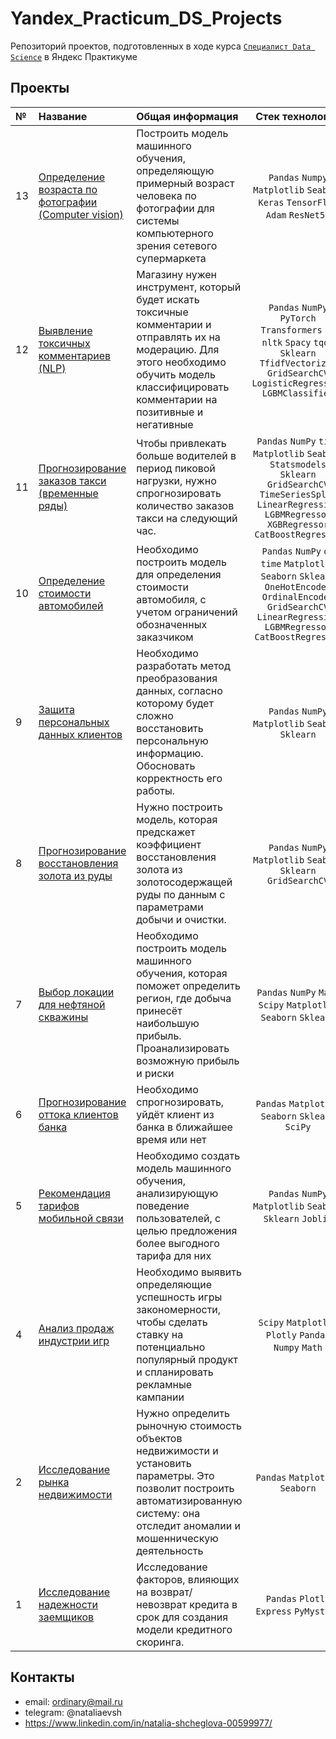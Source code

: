 # Yandex_Practicum_DS_Projects
Репозиторий проектов, подготовленных в ходе курса [`Специалист Data Science`](https://practicum.yandex.ru/data-scientist/) в Яндекс Практикуме

## Проекты

|№| Название | Общая информация | Стек технологий |
|:---|:-------------------|:----------------------------------------------------------|:-----------:|
|13  |[Определение возраста по фотографии (Computer vision)](https://github.com/NataliaShcheglova/Yandex_Practicum_DS_Projects/tree/main/13.%20%D0%9E%D0%BF%D1%80%D0%B5%D0%B4%D0%B5%D0%BB%D0%B5%D0%BD%D0%B8%D0%B5%20%D0%B2%D0%BE%D0%B7%D1%80%D0%B0%D1%81%D1%82%D0%B0%20%D0%BF%D0%BE%D0%BA%D1%83%D0%BF%D0%B0%D1%82%D0%B5%D0%BB%D0%B5%D0%B9)|Построить модель машинного обучения, определяющую примерный возраст человека по фотографии для системы компьютерного зрения сетевого супермаркета |`Pandas` `Numpy` `Matplotlib` `Seaborn` `Keras` `TensorFlow` `Adam` `ResNet50`|
|12  |[Выявление токсичных комментариев (NLP)](https://github.com/NataliaShcheglova/Yandex_Practicum_DS_Projects/tree/main/12.%20%D0%92%D1%8B%D1%8F%D0%B2%D0%BB%D0%B5%D0%BD%D0%B8%D0%B5%20%D1%82%D0%BE%D0%BA%D1%81%D0%B8%D1%87%D0%BD%D1%8B%D1%85%20%D0%BA%D0%BE%D0%BC%D0%BC%D0%B5%D0%BD%D1%82%D0%B0%D1%80%D0%B8%D0%B5%D0%B2)|Магазину нужен инструмент, который будет искать токсичные комментарии и отправлять их на модерацию. Для этого необходимо обучить модель классифицировать комментарии на позитивные и негативные|`Pandas` `NumPy` `PyTorch` `Transformers` `re` `nltk` `Spacy` `tqdm` `Sklearn` `TfidfVectorizer` `GridSearchCV` `LogisticRegression` `LGBMClassifier`|
|11  |[Прогнозирование заказов такси (временные ряды)](https://github.com/NataliaShcheglova/Yandex_Practicum_DS_Projects/tree/main/11.%20%D0%9F%D1%80%D0%BE%D0%B3%D0%BD%D0%BE%D0%B7%D0%B8%D1%80%D0%BE%D0%B2%D0%B0%D0%BD%D0%B8%D0%B5%20%D1%81%D0%BF%D1%80%D0%BE%D1%81%D0%B0%20%D0%BD%D0%B0%20%D1%82%D0%B0%D0%BA%D1%81%D0%B8)|Чтобы привлекать больше водителей в период пиковой нагрузки, нужно спрогнозировать количество заказов такси на следующий час.|`Pandas` `NumPy` `time` `Matplotlib` `Seaborn` `Statsmodels` `Sklearn` `GridSearchCV` `TimeSeriesSplit` `LinearRegression` `LGBMRegressor` `XGBRegressor` `CatBoostRegressor`|
|10  |[Определение стоимости автомобилей](https://github.com/NataliaShcheglova/Yandex_Practicum_DS_Projects/tree/main/10.%20%D0%9E%D0%BF%D1%80%D0%B5%D0%B4%D0%B5%D0%BB%D0%B5%D0%BD%D0%B8%D0%B5%20%D1%81%D1%82%D0%BE%D0%B8%D0%BC%D0%BE%D1%81%D1%82%D0%B8%20%D0%B0%D0%B2%D1%82%D0%BE%D0%BC%D0%BE%D0%B1%D0%B8%D0%BB%D0%B5%D0%B9)|Необходимо построить модель для определения стоимости автомобиля, с учетом ограничений обозначенных заказчиком|`Pandas` `NumPy` `os` `time` `Matplotlib` `Seaborn` `Sklearn` `OneHotEncoder` `OrdinalEncoder` `GridSearchCV` `LinearRegression` `LGBMRegressor` `CatBoostRegressor`|
|9  |[Защита персональных данных клиентов](https://github.com/NataliaShcheglova/Yandex_Practicum_DS_Projects/tree/main/09.%20%D0%97%D0%B0%D1%89%D0%B8%D1%82%D0%B0%20%D0%BF%D0%B5%D1%80%D1%81%D0%BE%D0%BD%D0%B0%D0%BB%D1%8C%D0%BD%D1%8B%D1%85%20%D0%B4%D0%B0%D0%BD%D0%BD%D1%8B%D1%85%20%D0%BA%D0%BB%D0%B8%D0%B5%D0%BD%D1%82%D0%BE%D0%B2)|Необходимо разработать метод преобразования данных, согласно которому будет сложно восстановить персональную информацию. Обосновать корректность его работы.|`Pandas` `NumPy` `Matplotlib` `Seaborn` `Sklearn`|
|8   |[Прогнозирование восстановления золота из руды](https://github.com/NataliaShcheglova/Yandex_Practicum_DS_Projects/tree/main/08.%20%D0%9F%D1%80%D0%BE%D0%B3%D0%BD%D0%BE%D0%B7%D0%B8%D1%80%D0%BE%D0%B2%D0%B0%D0%BD%D0%B8%D0%B5%20%D0%B2%D0%BE%D1%81%D1%81%D1%82%D0%B0%D0%BD%D0%BE%D0%B2%D0%BB%D0%B5%D0%BD%D0%B8%D1%8F%20%D0%B7%D0%BE%D0%BB%D0%BE%D1%82%D0%B0%20%D0%B8%D0%B7%20%D1%80%D1%83%D0%B4%D1%8B)|Нужно построить модель, которая предскажет коэффициент восстановления золота из золотосодержащей руды по данным с параметрами добычи и очистки.|`Pandas` `NumPy` `Matplotlib` `Seaborn` `Sklearn` `GridSearchCV`|
|7   |[Выбор локации для нефтяной скважины](https://github.com/NataliaShcheglova/Yandex_Practicum_DS_Projects/tree/main/07.%20%D0%92%D1%8B%D0%B1%D0%BE%D1%80%20%D0%BB%D0%BE%D0%BA%D0%B0%D1%86%D0%B8%D0%B8%20%D0%BD%D0%B5%D1%84%D1%82%D1%8F%D0%BD%D0%BE%D0%B9%20%D1%81%D0%BA%D0%B2%D0%B0%D0%B6%D0%B8%D0%BD%D1%8B)|Необходимо построить модель машинного обучения, которая поможет определить регион, где добыча принесёт наибольшую прибыль. Проанализировать возможную прибыль и риски |`Pandas` `NumPy` `Math` `Scipy` `Matplotlib` `Seaborn` `Sklearn`|
|6   |[Прогнозирование оттока клиентов банка](https://github.com/NataliaShcheglova/Yandex_Practicum_DS_Projects/tree/main/06.%20%D0%9F%D1%80%D0%BE%D0%B3%D0%BD%D0%BE%D0%B7%D0%B8%D1%80%D0%BE%D0%B2%D0%B0%D0%BD%D0%B8%D0%B5%20%D0%BE%D1%82%D1%82%D0%BE%D0%BA%D0%B0%20%D0%BA%D0%BB%D0%B8%D0%B5%D0%BD%D1%82%D0%BE%D0%B2%20%D0%B1%D0%B0%D0%BD%D0%BA%D0%B0)|Необходимо спрогнозировать, уйдёт клиент из банка в ближайшее время или нет|`Pandas` `Matplotlib` `Seaborn` `Sklearn` `SciPy`|
|5   |[Рекомендация тарифов мобильной связи](https://github.com/NataliaShcheglova/Yandex_Practicum_DS_Projects/tree/main/05.%20%D0%A0%D0%B5%D0%BA%D0%BE%D0%BC%D0%B5%D0%BD%D0%B4%D0%B0%D1%86%D0%B8%D1%8F%20%D1%82%D0%B0%D1%80%D0%B8%D1%84%D0%BE%D0%B2%20%D0%BC%D0%BE%D0%B1%D0%B8%D0%BB%D1%8C%D0%BD%D0%BE%D0%B9%20%D1%81%D0%B2%D1%8F%D0%B7%D0%B8)|Необходимо создать модель машинного обучения, анализирующую поведение пользователей, с целью предложения более выгодного тарифа для них |`Pandas` `NumPy` `Matplotlib` `Seaborn` `Sklearn` `Joblib`|
|4   |[Анализ продаж индустрии игр](https://github.com/NataliaShcheglova/Yandex_Practicum_DS_Projects/tree/main/04.%20%D0%90%D0%BD%D0%B0%D0%BB%D0%B8%D0%B7%20%D0%BF%D1%80%D0%BE%D0%B4%D0%B0%D0%B6%20%D0%B8%D0%BD%D0%B4%D1%83%D1%81%D1%82%D1%80%D0%B8%D0%B8%20%D0%B8%D0%B3%D1%80)|Необходимо выявить определяющие успешность игры закономерности, чтобы сделать ставку на потенциально популярный продукт и спланировать рекламные кампании|`Scipy` `Matplotlib` `Plotly` `Pandas` `Numpy` `Math`|
|2   |[Исследование рынка недвижимости](https://github.com/NataliaShcheglova/Yandex_Practicum_DS_Projects/tree/main/02.%20%D0%98%D1%81%D1%81%D0%BB%D0%B5%D0%B4%D0%BE%D0%B2%D0%B0%D0%BD%D0%B8%D0%B5%20%D1%80%D1%8B%D0%BD%D0%BA%D0%B0%20%D0%BD%D0%B5%D0%B4%D0%B2%D0%B8%D0%B6%D0%B8%D0%BC%D0%BE%D1%81%D1%82%D0%B8)|Нужно определить рыночную стоимость объектов недвижимости и установить параметры. Это позволит построить автоматизированную систему: она отследит аномалии и мошенническую деятельность|`Pandas` `Matplotlib` `Seaborn`|
|1   |[Исследование надежности заемщиков](https://github.com/NataliaShcheglova/Yandex_Practicum_DS_Projects/tree/main/01.%20%D0%98%D1%81%D1%81%D0%BB%D0%B5%D0%B4%D0%BE%D0%B2%D0%B0%D0%BD%D0%B8%D0%B5%20%D0%BD%D0%B0%D0%B4%D0%B5%D0%B6%D0%BD%D0%BE%D1%81%D1%82%D0%B8%20%D0%B7%D0%B0%D0%B5%D0%BC%D1%89%D0%B8%D0%BA%D0%BE%D0%B2)|Исследование факторов, влияющих на возврат/невозврат кредита в срок для создания модели кредитного скоринга. |`Pandas` `Plotly Express` `PyMystem3`|


## Контакты

- email: ordinary@mail.ru 
- telegram: @nataliaevsh
- https://www.linkedin.com/in/natalia-shcheglova-00599977/
